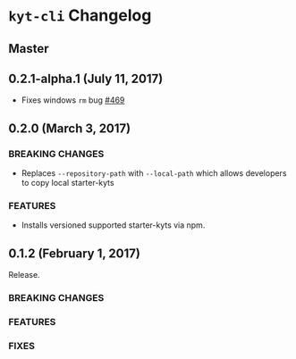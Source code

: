 # `kyt-cli` Changelog

## Master

## 0.2.1-alpha.1 (July 11, 2017)

- Fixes windows `rm` bug [#469](https://github.com/NYTimes/kyt/pull/469)

## 0.2.0 (March 3, 2017)

### BREAKING CHANGES

- Replaces `--repository-path` with  `--local-path` which allows developers to copy local starter-kyts

### FEATURES

- Installs versioned supported starter-kyts via npm.


## 0.1.2 (February 1, 2017)

Release.

### BREAKING CHANGES

### FEATURES

### FIXES
